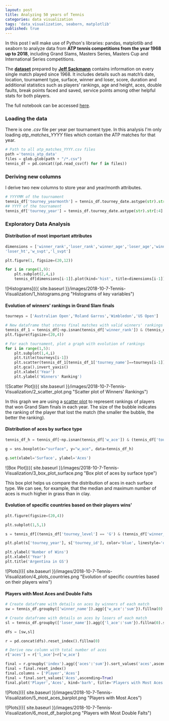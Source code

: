 ```yaml
---
layout: post
title: Analyzing 50 years of Tennis
categories: data visualization
tags: 'data_visualization, seaborn, matplotlib'
published: true
---
```

In this post I will make use of Python's libraries: pandas, matplotlib and seaborn to analyze data from **ATP tennis competitions from the year 1968 up to 2018**, including Grand Slams, Masters Series, Masters Cup and International Series competitions.

The __[dataset](https://github.com/JeffSackmann/tennis_atp)__ prepared by __[Jeff Sackmann](https://github.com/JeffSackmann)__ contains information on every single match played since 1968. It includes details such as match’s date, location, tournament type, surface, winner and loser, score, duration and additional statistics such as players’ rankings, age and height, aces, double faults, break points faced and saved, service points among other helpful stats for both players.

The full notebook can be accessed [here](https://kaggle.com/nescobar/data-visualizations-of-atp-tennis-competitions/).

### Loading the data
There is one _.csv_ file per year per tournament type. In this analysis I'm only loading _atp_matches_YYYY_ files which contain the ATP matches for that year. 

```python
# Path to all atp_matches_YYYY.csv files
path ='tennis_atp_data' 
files = glob.glob(path + "/*.csv")
tennis_df = pd.concat((pd.read_csv(f) for f in files))
```

### Deriving new columns
I derive two new columns to store year and year/month attributes.

```python
# YYYYMM of the tournament
tennis_df['tourney_yearmonth'] = tennis_df.tourney_date.astype(str).str[:6]
## YYYY of the tournament
tennis_df['tourney_year'] = tennis_df.tourney_date.astype(str).str[:4]
```

### Exploratory Data Analysis

#### Distribution of most important attributes
```python
dimensions = ['winner_rank','loser_rank','winner_age','loser_age','winner_ht',
'loser_ht','w_svpt','l_svpt']

plt.figure(1, figsize=(20,12))

for i in range(1,9):
    plt.subplot(2,4,i)
    tennis_df[dimensions[i-1]].plot(kind='hist', title=dimensions[i-1])
```
![Histograms]({{ site.baseurl }}/images/2018-10-7-Tennis-Visualization/1_histograms.png "Histograms of key variables")

#### Evolution of winners' rankings in Grand Slam finals
```python
tourneys = ['Australian Open','Roland Garros','Wimbledon','US Open']

# New dataframe that stores final matches with valid winners' rankings
tennis_df_1 = tennis_df[~np.isnan(tennis_df['winner_rank']) & (tennis_df['round']=='F')].copy()
plt.figure(figsize=(20,4))

# For each tournament, plot a graph with evolution of rankings
for i in range(1,5):
    plt.subplot(1,4,i)
    plt.title(tourneys[i-1])
    plt.scatter(tennis_df_1[tennis_df_1['tourney_name']==tourneys[i-1]]['tourney_year'],tennis_df_1[tennis_df_1['tourney_name']==tourneys[i-1]]['winner_rank'], s=tennis_df_1['loser_rank'])
    plt.gca().invert_yaxis()
    plt.xlabel('Year')
    plt.ylabel('Winners' Ranking')
```

![Scatter Plot]({{ site.baseurl }}/images/2018-10-7-Tennis-Visualization/2_scatter_plot.png "Scatter plot of Winners' Rankings")

In this graph we are using a [scatter plot](https://matplotlib.org/api/_as_gen/matplotlib.pyplot.scatter.html) to represent rankings of players that won Grand Slam finals in each year. The size of the bubble indicates the ranking of the player that lost the match (the smaller the bubble, the better the ranking).

#### Distribution of aces by surface type

```python
tennis_df_h = tennis_df[~np.isnan(tennis_df['w_ace']) & (tennis_df['tourney_level'].isin(['G','M'])) ].copy()

g = sns.boxplot(x="surface", y="w_ace", data=tennis_df_h)

g.set(xlabel='Surface', ylabel='Aces')
```
![Box Plot]({{ site.baseurl }}/images/2018-10-7-Tennis-Visualization/3_box_plot_surface.png "Box plot of aces by surface type")

This box plot helps us compare the distribution of aces in each surface type. We can see, for example, that the median and maximum number of aces is much higher in grass than in clay.

#### Evolution of specific countries based on their players wins'

```python
plt.figure(figsize=(20,4))

plt.subplot(1,5,1)

s = tennis_df[(tennis_df['tourney_level'] == 'G') & (tennis_df['winner_ioc'].isin(['ARG']))].groupby(['tourney_year','winner_ioc'], as_index=False).agg('count')

plt.plot(s['tourney_year'], s['tourney_id'], color='blue', linestyle='dashed', marker='o', markerfacecolor='blue', markersize=2)

plt.ylabel('Number of Wins')
plt.xlabel('Year')
plt.title('Argentina in GS')

```
![Plots]({{ site.baseurl }}/images/2018-10-7-Tennis-Visualization/4_plots_countries.png "Evolution of specific countries based on their players wins")

#### Players with Most Aces and Double Falts
```python
# Create dataframe with details on aces by winners of each match
sw = tennis_df.groupby(['winner_name']).agg({'w_ace':'sum'}).fillna(0).sort_values(['w_ace'], ascending=False)

# Create dataframe with details on aces by losers of each match
sl = tennis_df.groupby(['loser_name']).agg({'l_ace':'sum'}).fillna(0).sort_values(['l_ace'], ascending=False)

dfs = [sw,sl]

r = pd.concat(dfs).reset_index().fillna(0)

# Derive new column with total number of aces
r['aces'] = r['l_ace']+r['w_ace']

final = r.groupby('index').agg({'aces':'sum'}).sort_values('aces',ascending=False).head(10)
final = final.reset_index()
final.columns = ['Player','Aces']
final = final.sort_values('Aces',ascending=True)
final.plot('Player','Aces', kind='barh', title='Players with Most Aces', legend=False)
```
![Plots]({{ site.baseurl }}/images/2018-10-7-Tennis-Visualization/5_most_aces_barplot.png "Players with Most Aces")

![Plots]({{ site.baseurl }}/images/2018-10-7-Tennis-Visualization/6_most_df_barplot.png "Players with Most Double Falts")

